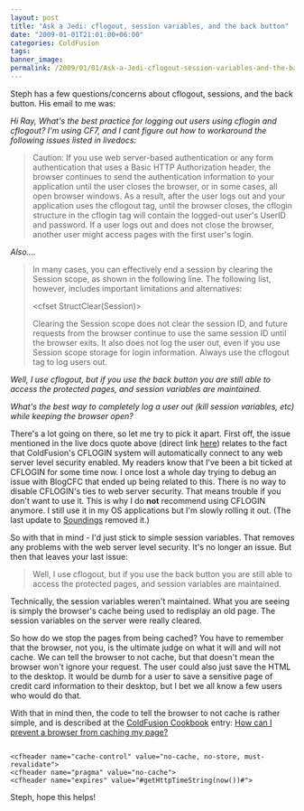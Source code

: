 ```yaml
---
layout: post
title: "Ask a Jedi: cflogout, session variables, and the back button"
date: "2009-01-01T21:01:00+06:00"
categories: ColdFusion 
tags: 
banner_image: 
permalink: /2009/01/01/Ask-a-Jedi-cflogout-session-variables-and-the-back-button
---
```


Steph has a few questions/concerns about cflogout, sessions, and the back button. His email to me was:

<i>Hi Ray, What's the best practice for logging out users using cflogin and cflogout? I'm using CF7, and I cant figure out how to workaround the following issues listed in livedocs:</i>
<!--more-->
<blockquote>
<p>
Caution: If you use web server-based authentication or any form authentication that uses a Basic HTTP Authorization header, the browser continues to send the authentication information to your application until the user closes the browser, or in some cases, all open browser windows. As a result, after the user logs out and your application uses the cflogout tag, until the browser closes, the cflogin structure in the cflogin tag will contain the logged-out user's UserID and password. If a user logs out and does not close the browser, another user might access pages with the first user's login.
</p>
</blockquote>

<i>Also....</i>

<blockquote>
<p>
In many cases, you can effectively end a session by clearing the Session scope, as shown in the following line. The following list, however, includes important limitations and alternatives:

&lt;cfset StructClear(Session)&gt;<br/>

Clearing the Session scope does not clear the session ID, and future requests from the browser continue to use the same session ID until the browser exits. It also does not log the user out, even if you use Session scope storage
for login information. Always use the cflogout tag to log users out.
</p>
</blockquote>


<i>Well, I use cflogout, but if you use the back button you are still able to access the protected pages, and session variables are maintained.

What's the best way to completely log a user out (kill session variables, etc) while keeping the browser open?</i>

There's a lot going on there, so let me try to pick it apart. First off, the issue mentioned in the live docs quote above (direct link <a href="http://livedocs.adobe.com/coldfusion/7/htmldocs/00001182.htm">here</a>) relates to the fact that ColdFusion's CFLOGIN system will automatically connect to any web server level security enabled. My readers know that I've been a bit ticked at CFLOGIN for some time now. I once lost a whole day trying to debug an issue with BlogCFC that ended up being related to this. There is no way to disable CFLOGIN's ties to web server security. That means trouble if you don't want to use it. This is why I do <b>not</b> recommend using CFLOGIN anymore. I still use it in my OS applications but I'm slowly rolling it out. (The last update to <a href="http://soundings.riaforge.org">Soundings</a> removed it.) 

So with that in mind - I'd just stick to simple session variables. That removes any problems with the web server level security. It's no longer an issue. But then that leaves your last issue:

<blockquote>
<p>
Well, I use cflogout, but if you use the back button you are still able to access the protected pages, and session variables are maintained.
</p>
</blockquote>

Technically, the session variables weren't maintained. What you are seeing is simply the browser's cache being used to redisplay an old page. The session variables on the server were really cleared. 

So how do we stop the pages from being cached? You have to remember that the browser, not you, is the ultimate judge on what it will and will not cache. We can tell the browser to not cache, but that doesn't mean the browser won't ignore your request. The user could also just save the HTML to the desktop. It would be dumb for a user to save a sensitive page of credit card information to their desktop, but I bet we all know a few users who would do that. 

With that in mind then, the code to tell the browser to not cache is rather simple, and is described at the <a href="http://www.coldfusioncookbook.com">ColdFusion Cookbook</a> entry: <a href="http://www.coldfusioncookbook.com/entry/54/How-can-I-prevent-a-browser-from-caching-my-page?">How can I prevent a browser from caching my page?</a>

<code>
&lt;cfheader name="cache-control" value="no-cache, no-store, must-revalidate"&gt;
&lt;cfheader name="pragma" value="no-cache"&gt;
&lt;cfheader name="expires" value="#getHttpTimeString(now())#"&gt;
</code>

Steph, hope this helps!